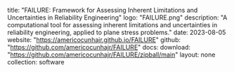 title: "FAILURE: Framework for Assessing Inherent Limitations and Uncertainties in Reliability Engineering"
logo: "FAILURE.png"
description: "A computational tool for assessing inherent limitations and uncertainties in reliability engineering, applied to plane stress problems."
date: 2023-08-05
website: "https://americocunhajr.github.io/FAILURE"
github: "https://github.com/americocunhajr/FAILURE"
docs: 
download: "https://github.com/americocunhajr/FAILURE/zipball/main"
layout: none
collection: software

